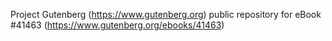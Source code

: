 Project Gutenberg (https://www.gutenberg.org) public repository for eBook #41463 (https://www.gutenberg.org/ebooks/41463)
